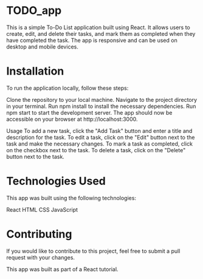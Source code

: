 # TODO_app
This is a simple To-Do List application built using React. It allows users to create, edit, and delete  their tasks, and mark them as completed when they have completed the task. The app is responsive and can be used on desktop and mobile devices.

# Installation
To run the application locally, follow these steps:

Clone the repository to your local machine.
Navigate to the project directory in your terminal.
Run npm install to install the necessary dependencies.
Run npm start to start the development server.
The app should now be accessible on your browser at http://localhost:3000.

Usage
To add a new task, click the "Add Task" button and enter a title and description for the task. To edit a task, click on the "Edit" button next to the task and make the necessary changes. To mark a task as completed, click on the checkbox next to the task. To delete a task, click on the "Delete" button next to the task.

# Technologies Used
This app was built using the following technologies:

React
HTML
CSS
JavaScript

# Contributing
If you would like to contribute to this project, feel free to submit a pull request with your changes.


This app was built as part of a React tutorial.
